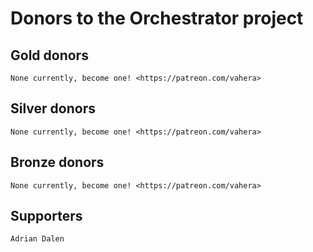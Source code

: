 # Donors to the Orchestrator project

## Gold donors

    None currently, become one! <https://patreon.com/vahera>

## Silver donors

    None currently, become one! <https://patreon.com/vahera>

## Bronze donors

    None currently, become one! <https://patreon.com/vahera>

## Supporters
    
    Adrian Dalen